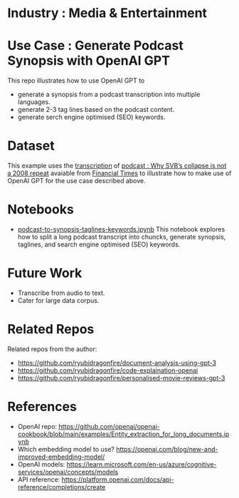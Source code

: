 # Industry : Media & Entertainment
# Use Case : Generate Podcast Synopsis with OpenAI GPT
This repo illustrates how to use OpenAI GPT to 
- generate a synopsis from a podcast transcription into multiple languages.
- generate 2-3 tag lines based on the podcast content.
- generate serch engine optimised (SEO) keywords.

# Dataset
This example uses the [transcription](https://www.ft.com/content/935ee7eb-e11d-4458-94f6-25e1d0ccd9a2) of [podcast : Why SVB’s collapse is not a 2008 repeat](https://www.ft.com/content/c6fb49cb-20fc-4b8d-b693-9eff09f41580) avaiable from [Financial Times](ft.com) to illustrate how to make use of OpenAI GPT for the use case described above. 

# Notebooks
- [podcast-to-synopsis-taglines-keywords.ipynb](./notebooks/podcast-to-synopsis-taglines-keywords.ipynb) This notebook explores how to split a long podcast transcript into chuncks, generate synopsis, taglines, and search engine optimised (SEO) keywords. 

# Future Work
- Transcribe from audio to text.
- Cater for large data corpus. 

# Related Repos
Related repos from the author:
- https://github.com/ryubidragonfire/document-analysis-using-gpt-3
- https://github.com/ryubidragonfire/code-explaination-openai
- https://github.com/ryubidragonfire/personalised-movie-reviews-gpt-3 

# References
- OpenAI repo: https://github.com/openai/openai-cookbook/blob/main/examples/Entity_extraction_for_long_documents.ipynb
- Which embedding model to use? https://openai.com/blog/new-and-improved-embedding-model/
- OpenAI models: https://learn.microsoft.com/en-us/azure/cognitive-services/openai/concepts/models
- API reference: https://platform.openai.com/docs/api-reference/completions/create
